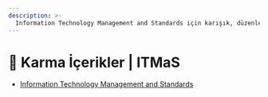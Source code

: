 ```yaml
---
description: >-
  Information Technology Management and Standards için karışık, düzenlememiş, eski içerikler
---
```


# 🎲 Karma İçerikler \| ITMaS

<!--YPackage.YGitbookIntegration-tarafından-otomatik-oluşturulmuştur-->

- [Information Technology Management and Standards](Information%20Technology%20Management%20and%20Standards.rar)

<!--YPackage.YGitbookIntegration-tarafından-otomatik-oluşturulmuştur-->
